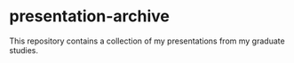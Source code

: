 # presentation-archive
This repository contains a collection of my presentations from my graduate studies.
